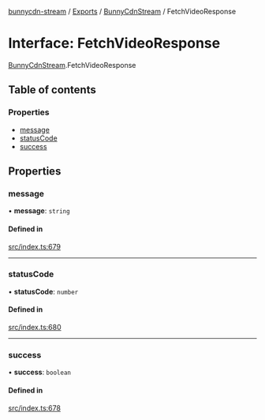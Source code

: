 [bunnycdn-stream](../README.md) / [Exports](../modules.md) / [BunnyCdnStream](../modules/BunnyCdnStream.md) / FetchVideoResponse

# Interface: FetchVideoResponse

[BunnyCdnStream](../modules/BunnyCdnStream.md).FetchVideoResponse

## Table of contents

### Properties

- [message](BunnyCdnStream.FetchVideoResponse.md#message)
- [statusCode](BunnyCdnStream.FetchVideoResponse.md#statuscode)
- [success](BunnyCdnStream.FetchVideoResponse.md#success)

## Properties

### message

• **message**: `string`

#### Defined in

[src/index.ts:679](https://github.com/dan-online/bunnycdn-stream/blob/26b06e1/src/index.ts#L679)

___

### statusCode

• **statusCode**: `number`

#### Defined in

[src/index.ts:680](https://github.com/dan-online/bunnycdn-stream/blob/26b06e1/src/index.ts#L680)

___

### success

• **success**: `boolean`

#### Defined in

[src/index.ts:678](https://github.com/dan-online/bunnycdn-stream/blob/26b06e1/src/index.ts#L678)
